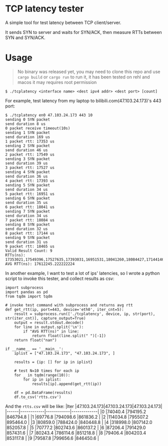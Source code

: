 # TCP latency tester

A simple tool for test latency between TCP client/server.

It sends SYN to server and waits for SYN/ACK, then measure RTTs between SYN and SYN/ACK.

# Usage
> No binary was released yet, you may need to clone this repo and use `cargo build` or `cargo run` to run it,
>     it has been tested on rehl and macos
>     it may requires root permission

`$ ./tcplatency <interface name> <dest ipv4 addr> <dest port> [count]`

For example, test latency from my laptop to bilibili.com(47.103.24.173)'s 443 port:
```
$ ./tcplatency en0 47.103.24.173 443 10
sending 0 SYN packet
send duration 8 us
0 packet receive timeout(10s)
sending 1 SYN packet
send duration 169 us
1 packet rtt: 17353 us
sending 2 SYN packet
send duration 46 us
2 packet rtt: 17549 us
sending 3 SYN packet
send duration 39 us
3 packet rtt: 17527 us
sending 4 SYN packet
send duration 36 us
4 packet rtt: 17393 us
sending 5 SYN packet
send duration 34 us
5 packet rtt: 16951 us
sending 6 SYN packet
send duration 35 us
6 packet rtt: 18041 us
sending 7 SYN packet
send duration 34 us
7 packet rtt: 18084 us
sending 8 SYN packet
send duration 32 us
8 packet rtt: 17144 us
sending 9 SYN packet
send duration 31 us
9 packet rtt: 18465 us
Valid Result Count: 9
RTTs(ns): 17353021,17549396,17527635,17393031,16951531,18041260,18084427,17144146,18465760
AVG RTT(ns): 17612245.222222224
```

In another example, I want to test a lot of ips' latencies, so I wrote a python script to invoke this tester, and collect results as csv:
```python3
import subprocess
import pandas as pd
from tqdm import tqdm

# invoke test command with subprocess and returns avg rtt
def get_rtt(ip, port=443, device='eth0', iter_cnt=5):
    result = subprocess.run(['./tcplatency', device, ip, str(port), str(iter_cnt)], capture_output=True)
    output = result.stdout.decode()
    for line in output.split('\n'):
        if "AVG RTT(ns)" in line:
            return float(line.split(" ")[-1])
    return float("nan")

if __name__ == '__main__':
    iplist = ["47.103.24.173", "47.103.24.173", ]

    results = {ip: [] for ip in iplist}

    # test N=10 times for each ip
    for _ in tqdm(range(10)):
        for ip in iplist:
            results[ip].append(get_rtt(ip))

    df = pd.DataFrame(results)
    df.to_csv('rtts.csv')
```

And the `rtts.csv` will be like:
|Iter  |47.103.24.173|47.103.24.173|47.103.24.173|
|------|------------|------------|-------------|
|0     |74040.4     |794195.2    |846794.8     |
|1     |69776.8     |794098.6    |861836.2     |
|2     |114034.8    |795507.2    |895464.0     |
|3     |80859.0     |788424.0    |840448.8     |
|4     |318998.0    |807142.0    |852057.8     |
|5     |70777.2     |802743.6    |860137.2     |
|6     |87206.4     |791429.0    |857431.6     |
|7     |80243.4     |786114.6    |851218.8     |
|8     |79406.4     |804203.4    |853117.8     |
|9     |79587.8     |799656.6    |846450.6     |
